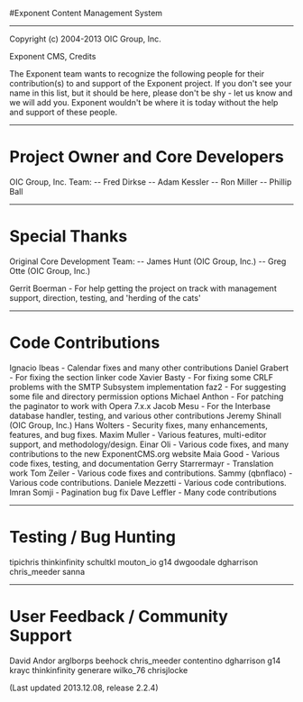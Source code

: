 #Exponent Content Management System

----------

Copyright (c) 2004-2013 OIC Group, Inc.

Exponent CMS, Credits

The Exponent team wants to recognize the following people for their contribution(s) to and support of the Exponent project.
If you don't see your name in this list, but it should be here, please don't be shy - let us know and we will add you.
Exponent wouldn't be where it is today without the help and support of these people.

----------

Project Owner and Core Developers
====================
OIC Group, Inc. Team:
-- Fred Dirkse 
-- Adam Kessler
-- Ron Miller
-- Phillip Ball

----------

Special Thanks
====================
Original Core Development Team:
-- James Hunt (OIC Group, Inc.)
-- Greg Otte (OIC Group, Inc.)

Gerrit Boerman - For help getting the project on track with management support, direction, testing, and 'herding of the cats'

----------

Code Contributions
==================
Ignacio Ibeas - Calendar fixes and many other contributions
Daniel Grabert - For fixing the section linker code
Xavier Basty - For fixing some CRLF problems with the SMTP Subsystem implementation
faz2 - For suggesting some file and directory permission options
Michael Anthon - For patching the paginator to work with Opera 7.x.x
Jacob Mesu - For the Interbase database handler, testing, and various other contributions
Jeremy Shinall (OIC Group, Inc.)
Hans Wolters - Security fixes, many enhancements, features, and bug fixes.
Maxim Muller - Various features, multi-editor support, and methodology/design.
Einar Oli - Various code fixes, and many contributions to the new ExponentCMS.org website
Maia Good - Various code fixes, testing, and documentation
Gerry Starrermayr - Translation work
Tom Zeiler - Various code fixes and contributions.
Sammy (qbnflaco) - Various code contributions.
Daniele Mezzetti - Various code contributions.
Imran Somji - Pagination bug fix
Dave Leffler - Many code contributions


----------

Testing / Bug Hunting
=====================
tipichris
thinkinfinity
schultkl
mouton_io
g14
dwgoodale
dgharrison
chris_meeder
sanna

----------

User Feedback / Community Support
=================================
David Andor
arglborps
beehock
chris_meeder
contentino
dgharrison
g14
krayc
thinkinfinity
generare
wilko_76
chrisjlocke

(Last updated 2013.12.08, release 2.2.4)